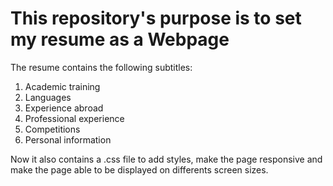 <h1>
    This repository's purpose is to set my resume as a Webpage
</h1>
<body>
    <p>
        The resume contains the following subtitles:
    </p>
    <ol>
        <li>
             Academic training
        </li>
        <li>
            Languages
        </li>
        <li>
            Experience abroad
        </li>
        <li>
            Professional experience
        </li>
        <li>
            Competitions
        </li>
        <li>
            Personal information
        </li>
    </ol>
    <p>
    Now it also contains a .css file to add styles, make the page responsive and make the page able to be displayed on differents screen sizes.
    </p>
</body>